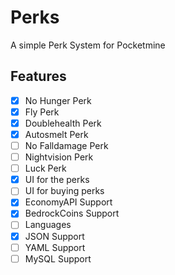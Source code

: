 # Perks

A simple Perk System for Pocketmine

## Features
+ [x] No Hunger Perk
+ [x] Fly Perk
+ [x] Doublehealth Perk
+ [x] Autosmelt Perk
+ [ ] No Falldamage Perk
+ [ ] Nightvision Perk
+ [ ] Luck Perk
+ [x] UI for the perks
+ [ ] UI for buying perks
+ [x] EconomyAPI Support
+ [x] BedrockCoins Support
+ [ ] Languages
+ [x] JSON Support
+ [ ] YAML Support
+ [ ] MySQL Support
